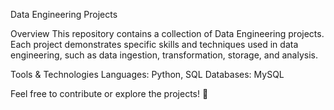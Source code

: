 Data Engineering Projects

Overview
This repository contains a collection of Data Engineering projects. Each project demonstrates specific skills and techniques used in data engineering, such as data ingestion, transformation, storage, and analysis.

Tools & Technologies
Languages: Python, SQL
Databases: MySQL

Feel free to contribute or explore the projects! 🎉






